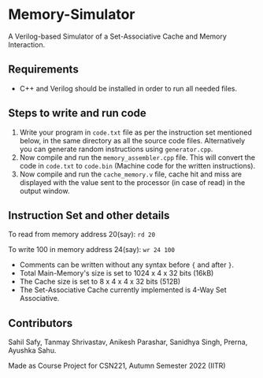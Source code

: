 # Memory-Simulator
A Verilog-based Simulator of a Set-Associative Cache and Memory Interaction.

## Requirements
- C++ and Verilog should be installed in order to run all needed files.

## Steps to write and run code
1. Write your program in `code.txt` file as per the instruction set mentioned below, in the same directory as all the source code files. Alternatively you can generate random instructions using `generator.cpp`.
2. Now compile and run the `memory_assembler.cpp` file. This will convert the code in `code.txt` to `code.bin` (Machine code for the written instructions).
3. Now compile and run the `cache_memory.v` file, cache hit and miss are displayed with the value sent to the processor (in case of read) in the output window.

## Instruction Set and other details

To read from memory address 20(say): 
`rd 20`

To write 100 in memory address 24(say): 
`wr 24 100`


- Comments can be written without any syntax before `{` and after `}`.
- Total Main-Memory's size is set to 1024 x 4 x 32 bits (16kB)
- The Cache size is set to 8 x 4 x 4 x 32 bits (512B)
- The Set-Associative Cache currently implemented is 4-Way Set Associative.

## Contributors
Sahil Safy, Tanmay Shrivastav, Anikesh Parashar, Sanidhya Singh, Prerna, Ayushka Sahu.

Made as Course Project for CSN221, Autumn Semester 2022 (IITR)